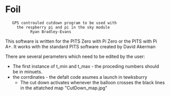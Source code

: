 # Foil
       GPS controuled cutdown program to be used with           
      	 the respberry pi and pi in the sky module              
       		   Ryan Bradley-Evans   		
 
This software is written for the PITS Zero with Pi Zero or the PITS with Pi A+.
It works with the standard PITS software created by David Akerman 

There are several perameters which need to be edited by the user:

- The first instance of t_min and t_max - the proceding numbers should be in minuets.
- the corrdinates - the defalt code asumes a launch in tewksburry 
	- The cut down activates whenever the balloon crosses the black lines in
	  the attatched map "CutDown_map.jpg"

  
